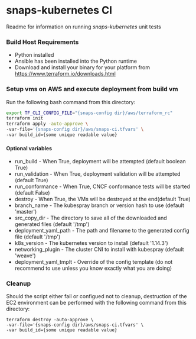 # snaps-kubernetes CI
Readme for information on running _snaps-kubernetes_ unit tests

### Build Host Requirements

- Python installed
- Ansible has been installed into the Python runtime
- Download and install your binary for your platform from  https://www.terraform.io/downloads.html

### Setup vms on AWS and execute deployment from build vm

Run the following bash command from this directory:
```bash
export TF_CLI_CONFIG_FILE="{snaps-config dir}/aws/terraform_rc"
terraform init
terraform apply -auto-approve \
-var-file='{snaps-config dir}/aws/snaps-ci.tfvars' \
-var build_id={some unique readable value}
```

#### Optional variables
- run_build - When True, deployment will be attempted (default boolean True)
- run_validation - When True, deployment validation will be attempted (default True)
- run_conformance - When True, CNCF conformance tests will be started (default False)
- destroy - When True, the VMs will be destroyed at the end(default True)
- branch_name - The kubespray branch or version hash to use (default 'master')
- src_copy_dir - The directory to save all of the downloaded and generated files (default '/tmp')
- deployment_yaml_path - The path and filename to the generated config file (default '/tmp')
- k8s_version - The kubernetes version to install (default '1.14.3')
- networking_plugin - The cluster CNI to install with kubespray (default 'weave')
- deployment_yaml_tmplt - Override of the config template (do not recommend to use unless you know exactly what you are doing)

### Cleanup
Should the script either fail or configued not to cleanup, destruction of the
EC2 environment can be performed with the following command from this directory:
````
terraform destroy -auto-approve \
-var-file='{snaps-config dir}/aws/snaps-ci.tfvars' \
-var build_id={some unique readable value}
````
